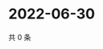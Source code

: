 # 2022-06-30

共 0 条

<!-- BEGIN WEIBO -->
<!-- 最后更新时间 Thu Jun 30 2022 21:28:14 GMT+0800 (China Standard Time) -->

<!-- END WEIBO -->
